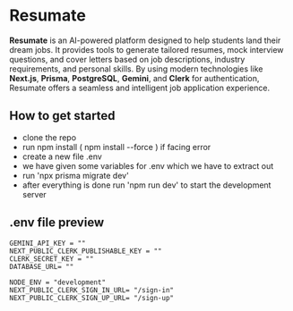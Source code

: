 
# Resumate

**Resumate** is an AI-powered platform designed to help students land their dream jobs. It provides tools to generate tailored resumes, mock interview questions, and cover letters based on job descriptions, industry requirements, and personal skills. By using modern technologies like **Next.js**, **Prisma**, **PostgreSQL**, **Gemini**, and **Clerk** for authentication, Resumate offers a seamless and intelligent job application experience.


## How to get started

- clone the repo
- run npm install ( npm install --force ) if facing error
- create a new file .env
- we have given some variables for .env which we have to extract out
- run 'npx prisma migrate dev'
- after everything is done run 'npm run dev' to start the development server



## .env file preview

```
GEMINI_API_KEY = ""
NEXT_PUBLIC_CLERK_PUBLISHABLE_KEY = ""
CLERK_SECRET_KEY = ""
DATABASE_URL= ""

NODE_ENV = "development"
NEXT_PUBLIC_CLERK_SIGN_IN_URL= "/sign-in"
NEXT_PUBLIC_CLERK_SIGN_UP_URL= "/sign-up"

```

